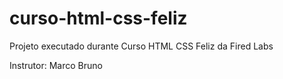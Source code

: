 # curso-html-css-feliz

Projeto executado durante Curso HTML CSS Feliz da Fired Labs

Instrutor: Marco Bruno

